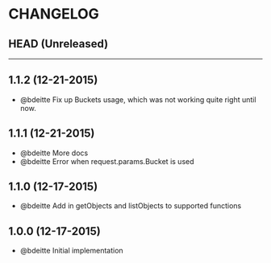 CHANGELOG
=========

## HEAD (Unreleased)

--------------------

## 1.1.2 (12-21-2015)

* @bdeitte Fix up Buckets usage, which was not working quite right until now.

## 1.1.1 (12-21-2015)

* @bdeitte More docs
* @bdeitte Error when request.params.Bucket is used

## 1.1.0 (12-17-2015)

* @bdeitte Add in getObjects and listObjects to supported functions

## 1.0.0 (12-17-2015)

* @bdeitte Initial implementation

